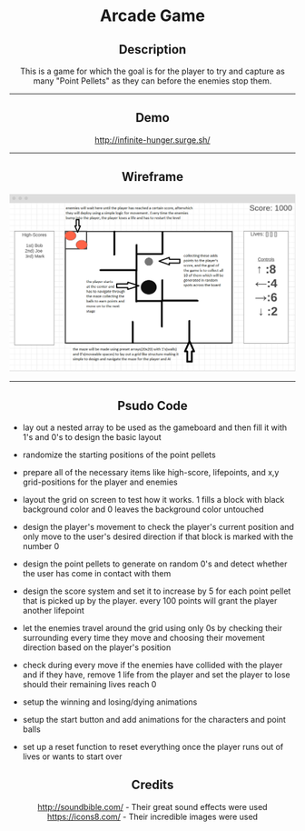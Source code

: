 <div style="text-align:center">

# Arcade Game

## Description
This is a game for which the goal is for the player to try and capture as many "Point Pellets" as they can before the enemies stop them.

<hr/>

## Demo
http://infinite-hunger.surge.sh/

<hr/>

## Wireframe
![Wireframe Example](images/wireframe.png)

<hr/>

## Psudo Code
<span style="text-align:left">
  
* lay out a nested array to be used as the gameboard and then fill it with 1's and 0's to design the basic layout
  
* randomize the starting positions of the point pellets
* prepare all of the necessary items like high-score, lifepoints, and x,y grid-positions for the player and enemies
* layout the grid on screen to test how it works. 1 fills a block with black background color and 0 leaves the background color untouched
* design the player's movement to check the player's current position and only move to the user's desired direction if that block is marked with the number 0
* design the point pellets to generate on random 0's and detect whether the user has come in contact with them
* design the score system and set it to increase by 5 for each point pellet that is picked up by the player. every 100 points will grant the player another lifepoint
* let the enemies travel around the grid using only 0s by checking their surrounding every time they move and choosing their movement direction based on the player's position
* check during every move if the enemies have collided with the player and if they have, remove 1 life from the player and set the player to lose should their remaining lives reach 0
* setup the winning and losing/dying animations
* setup the start button and add animations for the characters and point balls
* set up a reset function to reset everything once the player runs out of lives or wants to start over
  
</span>
  
## Credits
http://soundbible.com/ - Their great sound effects were used  
https://icons8.com/ - Their incredible images were used
</div>